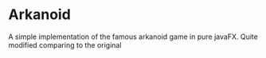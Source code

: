 # Arkanoid
A simple implementation of the famous arkanoid game in pure javaFX. Quite modified comparing to the original
